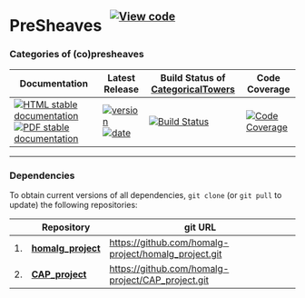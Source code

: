 <!-- BEGIN HEADER -->
# PreSheaves&ensp;<sup><sup>[![View code][code-img]][code-url]</sup></sup>

### Categories of (co)presheaves

| Documentation | Latest Release | Build Status of [CategoricalTowers](/../../) | Code Coverage |
| ------------- | -------------- | ------------ | ------------- |
| [![HTML stable documentation][html-img]][html-url] [![PDF stable documentation][pdf-img]][pdf-url] | [![version][version-img]][version-url] [![date][date-img]][date-url] | [![Build Status][tests-img]][tests-url] | [![Code Coverage][codecov-img]][codecov-url] |

<!-- END HEADER -->

<!-- BEGIN FOOTER -->
---

### Dependencies

To obtain current versions of all dependencies, `git clone` (or `git pull` to update) the following repositories:

|    | Repository | git URL |
|--- | ---------- | ------- |
| 1. | [**homalg_project**](https://github.com/homalg-project/homalg_project#readme) | https://github.com/homalg-project/homalg_project.git |
| 2. | [**CAP_project**](https://github.com/homalg-project/CAP_project#readme) | https://github.com/homalg-project/CAP_project.git |

[html-img]: https://img.shields.io/badge/🔗%20HTML-stable-blue.svg
[html-url]: https://homalg-project.github.io/CategoricalTowers/PreSheaves/doc/chap0_mj.html

[pdf-img]: https://img.shields.io/badge/🔗%20PDF-stable-blue.svg
[pdf-url]: https://homalg-project.github.io/CategoricalTowers/PreSheaves/download_pdf.html

[version-img]: https://img.shields.io/endpoint?url=https://homalg-project.github.io/CategoricalTowers/PreSheaves/badge_version.json&label=🔗%20version&color=yellow
[version-url]: https://homalg-project.github.io/CategoricalTowers/PreSheaves/view_release.html

[date-img]: https://img.shields.io/endpoint?url=https://homalg-project.github.io/CategoricalTowers/PreSheaves/badge_date.json&label=🔗%20released%20on&color=yellow
[date-url]: https://homalg-project.github.io/CategoricalTowers/PreSheaves/view_release.html

[tests-img]: https://github.com/homalg-project/CategoricalTowers/actions/workflows/Tests.yml/badge.svg?branch=master
[tests-url]: https://github.com/homalg-project/CategoricalTowers/actions/workflows/Tests.yml?query=branch%3Amaster

[codecov-img]: https://codecov.io/gh/homalg-project/CategoricalTowers/branch/master/graph/badge.svg?flag=PreSheaves
[codecov-url]: https://codecov.io/gh/homalg-project/CategoricalTowers/tree/master/PreSheaves

[code-img]: https://img.shields.io/badge/-View%20code-blue?logo=github
[code-url]: https://github.com/homalg-project/CategoricalTowers/tree/master/PreSheaves#top
<!-- END FOOTER -->
